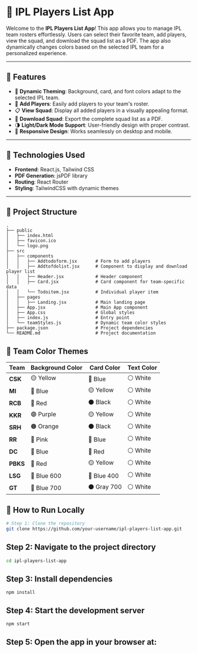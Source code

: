 # 🏏 IPL Players List App

Welcome to the **IPL Players List App**! This app allows you to manage IPL team rosters effortlessly. Users can select their favorite team, add players, view the squad, and download the squad list as a PDF. The app also dynamically changes colors based on the selected IPL team for a personalized experience.

---

## 🎨 Features

- 🌟 **Dynamic Theming**: Background, card, and font colors adapt to the selected IPL team.
- 📝 **Add Players**: Easily add players to your team's roster.
- 📋 **View Squad**: Display all added players in a visually appealing format.
- 📄 **Download Squad**: Export the complete squad list as a PDF.
- 🌗 **Light/Dark Mode Support**: User-friendly design with proper contrast.
- 📱 **Responsive Design**: Works seamlessly on desktop and mobile.

---

## 🚀 Technologies Used

- **Frontend**: React.js, Tailwind CSS
- **PDF Generation**: jsPDF library
- **Routing**: React Router
- **Styling**: TailwindCSS with dynamic themes

---

## 📂 Project Structure

```plaintext
.
├── public
│   ├── index.html
│   ├── favicon.ico
│   └── logo.png
├── src
│   ├── components
│   │   ├── Addtodoform.jsx       # Form to add players
│   │   ├── Addtofdolist.jsx      # Component to display and download player list
│   │   ├── Header.jsx            # Header component
│   │   ├── Card.jsx              # Card component for team-specific data
│   │   └── Todoitem.jsx          # Individual player item
│   ├── pages
│   │   ├── Landing.jsx           # Main landing page
│   ├── App.jsx                   # Main App component
│   ├── App.css                   # Global styles
│   ├── index.js                  # Entry point
│   └── teamStyles.js             # Dynamic team color styles
├── package.json                  # Project dependencies
└── README.md                     # Project documentation
```
## 🌈 Team Color Themes

| Team   | Background Color | Card Color    | Text Color  |
|--------|------------------|---------------|-------------|
| **CSK** | 🟡 Yellow        | 🔵 Blue       | ⚪ White     |
| **MI**  | 🔵 Blue          | 🟡 Yellow     | ⚪ White     |
| **RCB** | 🔴 Red           | ⚫ Black      | ⚪ White     |
| **KKR** | 🟣 Purple        | 🟡 Yellow     | ⚪ White     |
| **SRH** | 🟠 Orange        | ⚫ Black      | ⚪ White     |
| **RR**  | 🩷 Pink          | 🔵 Blue       | ⚪ White     |
| **DC**  | 🔵 Blue          | 🔴 Red        | ⚪ White     |
| **PBKS**| 🔴 Red           | 🟡 Yellow     | ⚪ White     |
| **LSG** | 🔵 Blue 600      | 🔵 Blue 400   | ⚪ White     |
| **GT**  | 🔵 Blue 700      | ⚫ Gray 700   | ⚪ White     |

## 🔧 How to Run Locally

```bash
# Step 1: Clone the repository
git clone https://github.com/your-username/ipl-players-list-app.git
```
## Step 2: Navigate to the project directory
```bash
cd ipl-players-list-app
```
## Step 3: Install dependencies
```baah
npm install
```
## Step 4: Start the development server
``` bash
npm start
```
## Step 5: Open the app in your browser at:
